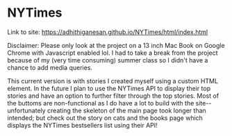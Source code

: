 # NYTimes

Link to site: https://adhithiganesan.github.io/NYTimes/html/index.html

Disclaimer: Please only look at the project on a 13 inch Mac Book on Google Chrome with Javascript enabled lol. I had to take a break from the project because of my (very time consuming) summer class so I didn't have a chance to add media queries. 

This current version is with stories I created myself using a custom HTML element. In the future I plan to use the NYTimes API to display their top stories and have an option to further filter through the top stories. Most of the buttoms are non-functional as I do have a lot to build with the site-- unfortunately creating the skeleton of the main page took longer than intended; but check out the story on cats and the books page which displays the NYTimes bestsellers list using their API! 



